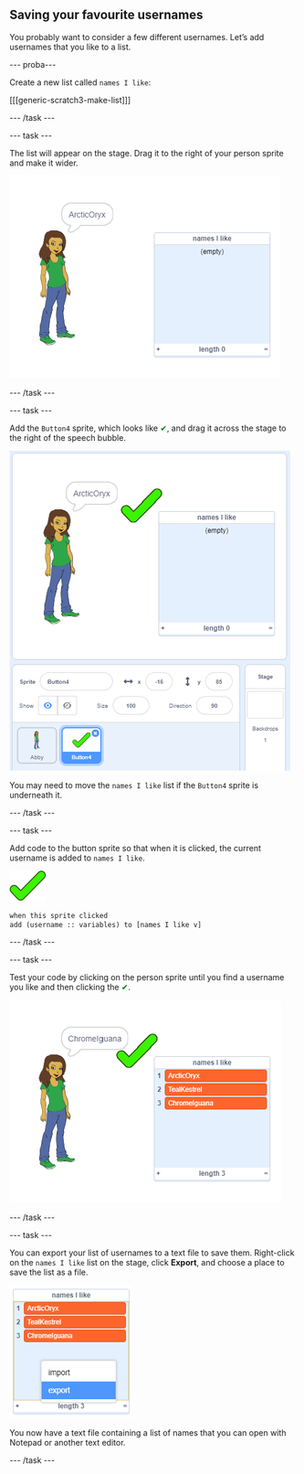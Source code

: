 ## Saving your favourite usernames

You probably want to consider a few different usernames. Let’s add usernames that you like to a list.

\--- proba\---

Create a new list called `names I like`:

[[[generic-scratch3-make-list]]]

\--- /task \---

\--- task \---

The list will appear on the stage. Drag it to the right of your person sprite and make it wider.

![names I like list with resize in bottom left highlighted](images/usernames-like-stage.png)

\--- /task \---

\--- task \---

Add the `Button4` sprite, which looks like <span style="color: green;">✔</span>, and drag it across the stage to the right of the speech bubble.

![green tick sprite on the stage next to the names I like list](images/usernames-tick.png)

You may need to move the `names I like` list if the `Button4` sprite is underneath it.

\--- /task \---

\--- task \---

Add code to the button sprite so that when it is clicked, the current username is added to `names I like`.

![button sprite](images/button-sprite.png)

```blocks3
when this sprite clicked
add (username :: variables) to [names I like v]
```

\--- /task \---

\--- task \---

Test your code by clicking on the person sprite until you find a username you like and then clicking the <span style="color: green;">✔</span>.

![names i like list populated](images/usernames-like-list.png)

\--- /task \---

\--- task \---

You can export your list of usernames to a text file to save them. Right-click on the `names I like` list on the stage, click **Export**, and choose a place to save the list as a file.

![list menu with export option highlighted](images/usernames-export.png)

You now have a text file containing a list of names that you can open with Notepad or another text editor.

\--- /task \---